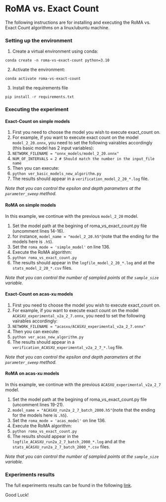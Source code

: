 # RoMA vs. Exact Count

The following instructions are for installing and executing the RoMA vs. Exact Count algorithms on a linux/ubuntu machine.

### Setting up the environment

1. Create a virtual environment using conda:

`conda create -n roma-vs-exact-count python=3.10`

2. Activate the environment:

`conda activate roma-vs-exact-count`

3. Install the requirements file

`pip install -r requirements.txt`

### Executing the experiment

#### Exact-Count on simple models

 1. First you need to choose the model you wish to execute exact_count on.
 2. For example, if you want to execute exact count on the model `model_2_20.onnx`, you need to set the following vairables accordingly (this basic model has 2 input variables):
 3. `NETWORK_FILENAME = "onnx_models/model_2_20.onnx"`
 4. `NUM_OF_INTERVALS = 2 # Should match the number in the input_file name` 
 5. Then you can execute: 
 6. `python ver_basic_models_new_algorithm.py`
 7. The results should appear in a `verification_model_2_20_*.log` file.

*Note that you can control the epsilon and depth parameters at the `parameter_sweep` method.* 

#### RoMA on simple models

In this example, we continue with the previous `model_2_20` model.

 1. Set the model path at the begining of roma_vs_exact_count.py file (uncomment lines 14-16).
 2. for instance, `model_name = "model_2_20.h5"`(note that the ending for the models here is `.h5`).
 3. Set the `roma_mode = 'simple_model'` on line 136.
 4. Execute the RoMA algorithm:
 5. `python roma_vs_exact_count.py`
 6. The results should appear in the `logfile_model_2_20_*.log` and at the `stats_model_2_20_*.csv` files.

*Note that you can control the number of sampled points at the `sample_size` variable.* 

#### Exact-Count on acas-xu models

 1. First you need to choose the model you wish to execute exact_count on.
 2. For example, if you want to execute exact count on the model `ACASXU_experimental_v2a_2_7.onnx`, you need to set the following vairables accordingly:
 3. `NETWORK_FILENAME = "acasxu/ACASXU_experimental_v2a_2_7.onnx"`
 5. Then you can execute: 
 6. `python ver_acas_new_algorithm.py`
 7. The results should appear in a `verification_ACASXU_experimental_v2a_2_7_*.log` file.

*Note that you can control the epsilon and depth parameters at the `parameter_sweep` method.* 

#### RoMA on acas-xu models

In this example, we continue with the previous `ACASXU_experimental_v2a_2_7` model.

 1. Set the model path at the begining of roma_vs_exact_count.py file (uncomment lines 19-21).
 2. `model_name = "ACASXU_run2a_2_7_batch_2000.h5"`(note that the ending for the models here is `.h5`).
 3. Set the `roma_mode = 'acas_model'` on line 136.
 4. Execute the RoMA algorithm:
 5. `python roma_vs_exact_count.py`
 6. The results should appear in the `logfile_ACASXU_run2a_2_7_batch_2000_*.log` and at the `stats_ACASXU_run2a_2_7_batch_2000_*.csv` files.

*Note that you can control the number of sampled points at the `sample_size` variable.* 

### Experiments results

The full experiments results can be found in the following [link](https://drive.google.com/drive/folders/1KOEkhwcs-tjPOB1uDQnLD_4iQKPC62nJ?usp=drive_link).

Good Luck!
